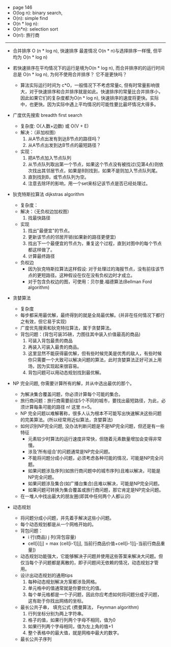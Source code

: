 
- page 146
- O(log n): binary search,
- O(n): simple find
- O(n * log n): 
- O(n*n): selection sort
- O(n!): 旅行商
---
- 合并排序 O (n * log n), 快速排序 最差情况 O(n * n)与选择排序一样慢, 但平均为 O(n * log n)
- 若快速排序在平均情况下的运行是境为O(n * log n), 而合并排序的的运行时间总是 O(n * log n), 为何不使用合并排序？ 它不是更快吗？
    - 算法实际运行时间为 c*O，一般情况下不考虑常量c, 但有时常量影响很大，对于快速排序和合并排序就是如此。快速排序的常量比合并排序小，因此如果它们的复杂度都为O(n * log n), 快速排序的速度将更快。实际中，也更快。因为实际中遇上平均情况的可能性要比最坏情况大得多。

- 广度优先搜索 breadth first search
    - 复杂度: O(人数+边数) 或 O(V + E)
    - 解决：（非加权图） 
        1. 从A节点出发有到达B节点的路径吗？ 
        2. 从A节点出发到达B节点的最短路径？
    - 实现：
        1. 把A节点加入节点队列
        2. 从节点队列取出第一个节点，如果这个节点没有被找过(见第4点)则依次找出其邻居节点，如果是B则找到，如果不是则加入节点队列尾。
        3. 直到找到B，或节点队列为空。
        4. 注意去除环的影响，用一个set来标记该节点是否已经处理过。


- 狄克特斯拉算法 dijkstras algorithm
    - 复杂度：
    - 解决：（无负权边加权图）
        1. 找最快路径
    - 实现
        1. 找出"最便宜"的节点。
        2. 更新该节点的邻居开销(如果新的路径更便宜)
        3. 找出下一个最便宜的节点为，重复这个过程，直到对图中的每个节点都这样做了。
        4. 计算最终路径
    - 负权边
        - 因为狄克特斯拉算法这样假设: 对于处理过的海报节点，没有前往该节点的更短路径。这种假设在仅在没有负权边时才成立。
        - 对于包含负权边的图，可使用：贝尔曼.福德算法(Bellman Ford algorithm)

-  贪婪算法
    - 复杂度
    - 每步都采用最优解，最终得到的就是全局最优解。(并非在任何情况下都行之有效，但它易于实现)
    - 广度优先搜索和狄克特拉算法，属于贪婪算法。
    - 背包问题：(背包可装35磅，力图往其中装入价值最高的商品)
        1. 可装入背包最贵的商品
        2. 再装入可装入最贵的商品。
        3. 这里显然不能获得最优解，但有些时候完美是优秀的敌人，有些时候你只需要一个大致可以解决问题的算法，此时贪婪算法正好可派上用场，因为实现起来很容易。
        4. 背包问题可以用动态规划找到最优解。

- NP 完全问题, 你需要计算所有的解，并从中选出最优的那个。
    - 为解决集合覆盖问题，你必须计算每个可能的集合。
    - 旅行商问题：旅行商需要前往5个不同的城市，要找出最短路径，为此，必须计算每条可能的路径 n! 这里 n=5。
    - NP 完全问题以难解著称，很多人认为根本不可能写出快速解决这些问题的完美算法。(所以经常用近似算法，贪婪算法)
    - 如何识别NP完全问题, 没办法判断问题是不是NP完全问题，但还是有一些特征
        - 元素较少时算法的运行速度非常快，但随着元素数量增加会变得非常慢。
        - 涉及'所有组合'的问题通常是NP完全问题。
        - 不能将问题分成小问题，必须考虑各种可能的情况，可能是NP完全问题。
        - 如果问题涉及序列(如旅行商问题中的城市序列)且难以解决，可能是NP完全问题。
        - 如果问题涉及集合(如广播台集合)且难以解决，可能是NP完全问题。
        - 如果问题可转换为集合覆盖或旅行商问题，那它肯定是NP完全问题。
    - 在一堆人中找出最大的朋友圈(即其中任何两个人都认识)

- 动态规划
    - 将问题分成小问题，并先着手解决这些小问题。
    - 每个动态规划都是从一个网格开始的。
    - 背包问题：
        - i 行(商品) j 列(背包容量)
        - cell[i][j] = max (cell[i-1][j], 当前行商品价值+cell[i-1][j-当前行商品重量])
    - 动态规划功能强大，它能够解决子问题并使用这些答案来解决大问题。但仅当每个子问题都是离散的，即子问题间无依赖的情况，动态规划才管用。
    - 设计出动态规划的通用tips
        1. 每种动态规划解决方案都涉及网格。
        2. 单元格中的值通常就是你要优化的值。
        3. 每个单元格都是一个子问题，因此你应考虑如何将问题分成子问题，这有助于你找出网络的坐标。
    - 最长公共子串， 填充公式 (费曼算法， Feynman algorithm)
        1. 行列坐标分别为两上字符串。
        2. 格子的值，如果行列两个字母不相同，值为0
        3. 如果行列两个字母相同，值为左上角的值+1
        4. 整个表格中的最大值，就是网格中最大的数字。
    - 最长公共子序列
